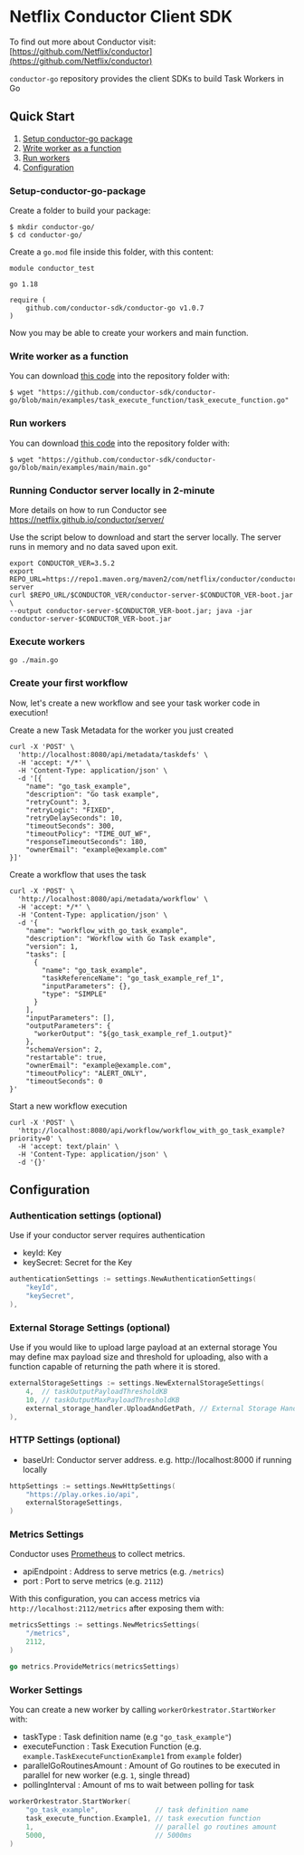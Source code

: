 # Netflix Conductor Client SDK

To find out more about Conductor visit: [https://github.com/Netflix/conductor](https://github.com/Netflix/conductor)

`conductor-go` repository provides the client SDKs to build Task Workers in Go

## Quick Start

1. [Setup conductor-go package](#Setup-conductor-go-package)
1. [Write worker as a function](#Write-worker-as-a-function)
1. [Run workers](#Run-workers)
1. [Configuration](#Configuration)

### Setup-conductor-go-package

Create a folder to build your package:
```shell
$ mkdir conductor-go/
$ cd conductor-go/
```

Create a `go.mod` file inside this folder, with this content:
```
module conductor_test

go 1.18

require (
	github.com/conductor-sdk/conductor-go v1.0.7
)
```

Now you may be able to create your workers and main function.

### Write worker as a function
You can download [this code](examples/task_execute_function/task_execute_function.go) into the repository folder with:
```shell
$ wget "https://github.com/conductor-sdk/conductor-go/blob/main/examples/task_execute_function/task_execute_function.go"
```

### Run workers
You can download [this code](examples/main/main.go) into the repository folder with:
```shell
$ wget "https://github.com/conductor-sdk/conductor-go/blob/main/examples/main/main.go"
```

### Running Conductor server locally in 2-minute
More details on how to run Conductor see https://netflix.github.io/conductor/server/ 

Use the script below to download and start the server locally.  The server runs in memory and no data saved upon exit.
```shell
export CONDUCTOR_VER=3.5.2
export REPO_URL=https://repo1.maven.org/maven2/com/netflix/conductor/conductor-server
curl $REPO_URL/$CONDUCTOR_VER/conductor-server-$CONDUCTOR_VER-boot.jar \
--output conductor-server-$CONDUCTOR_VER-boot.jar; java -jar conductor-server-$CONDUCTOR_VER-boot.jar 
```
### Execute workers
```shell
go ./main.go
```

### Create your first workflow
Now, let's create a new workflow and see your task worker code in execution!

Create a new Task Metadata for the worker you just created

```shell
curl -X 'POST' \
  'http://localhost:8080/api/metadata/taskdefs' \
  -H 'accept: */*' \
  -H 'Content-Type: application/json' \
  -d '[{
    "name": "go_task_example",
    "description": "Go task example",
    "retryCount": 3,
    "retryLogic": "FIXED",
    "retryDelaySeconds": 10,
    "timeoutSeconds": 300,
    "timeoutPolicy": "TIME_OUT_WF",
    "responseTimeoutSeconds": 180,
    "ownerEmail": "example@example.com"
}]'
```

Create a workflow that uses the task
```shell
curl -X 'POST' \
  'http://localhost:8080/api/metadata/workflow' \
  -H 'accept: */*' \
  -H 'Content-Type: application/json' \
  -d '{
    "name": "workflow_with_go_task_example",
    "description": "Workflow with Go Task example",
    "version": 1,
    "tasks": [
      {
        "name": "go_task_example",
        "taskReferenceName": "go_task_example_ref_1",
        "inputParameters": {},
        "type": "SIMPLE"
      }
    ],
    "inputParameters": [],
    "outputParameters": {
      "workerOutput": "${go_task_example_ref_1.output}"
    },
    "schemaVersion": 2,
    "restartable": true,
    "ownerEmail": "example@example.com",
    "timeoutPolicy": "ALERT_ONLY",
    "timeoutSeconds": 0
}'
```

Start a new workflow execution
```shell
curl -X 'POST' \
  'http://localhost:8080/api/workflow/workflow_with_go_task_example?priority=0' \
  -H 'accept: text/plain' \
  -H 'Content-Type: application/json' \
  -d '{}'
```


## Configuration

### Authentication settings (optional)
Use if your conductor server requires authentication
* keyId: Key
* keySecret: Secret for the Key

```go
authenticationSettings := settings.NewAuthenticationSettings(
    "keyId",
    "keySecret",
),
```

### External Storage Settings (optional)
Use if you would like to upload large payload at an external storage
You may define max payload size and threshold for uploading, also with a function capable of returning the path where it is stored.

```go
externalStorageSettings := settings.NewExternalStorageSettings(
	4,  // taskOutputPayloadThresholdKB
	10, // taskOutputMaxPayloadThresholdKB
	external_storage_handler.UploadAndGetPath, // External Storage Handler function
),
```

### HTTP Settings (optional)

* baseUrl: Conductor server address. e.g. http://localhost:8000 if running locally

```go
httpSettings := settings.NewHttpSettings(
    "https://play.orkes.io/api",
	externalStorageSettings,
)
```

### Metrics Settings
Conductor uses [Prometheus](https://prometheus.io/) to collect metrics.

* apiEndpoint : Address to serve metrics (e.g. `/metrics`)
* port : Port to serve metrics (e.g. `2112`)

With this configuration, you can access metrics via `http://localhost:2112/metrics` after exposing them with:

```go
metricsSettings := settings.NewMetricsSettings(
    "/metrics",
    2112,
)

go metrics.ProvideMetrics(metricsSettings)
```

### Worker Settings

You can create a new worker by calling `workerOrkestrator.StartWorker` with:
* taskType : Task definition name (e.g `"go_task_example"`)
* executeFunction : Task Execution Function (e.g. `example.TaskExecuteFunctionExample1` from `example` folder)
* parallelGoRoutinesAmount : Amount of Go routines to be executed in parallel for new worker (e.g. `1`, single thread)
* pollingInterval : Amount of ms to wait between polling for task

```go
workerOrkestrator.StartWorker(
	"go_task_example",              // task definition name
	task_execute_function.Example1, // task execution function
	1,                              // parallel go routines amount
	5000,                           // 5000ms
)
```
